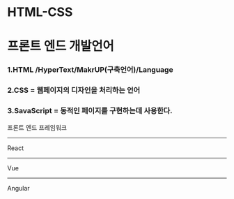 # HTML-CSS


프론트 엔드 개발언어
=============
### 1.HTML /HyperText/MakrUP(구축언어)/Language
### 2.CSS = 웹페이지의 디자인을 처리하는 언어
### 3.SavaScript = 동적인 페이지를 구현하는데 사용한다.


프론트 엔드 프레임워크
*****
React
*****
Vue
*****
Angular


